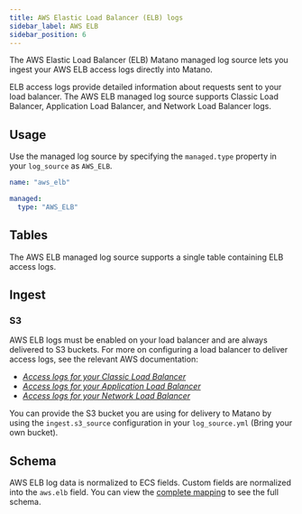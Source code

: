 ```yaml
---
title: AWS Elastic Load Balancer (ELB) logs
sidebar_label: AWS ELB
sidebar_position: 6
---
```


The AWS Elastic Load Balancer (ELB) Matano managed log source lets you ingest your AWS ELB access logs directly into Matano.

ELB access logs provide detailed information about requests sent to your load balancer. The AWS ELB managed log source supports Classic Load Balancer, Application Load Balancer, and Network Load Balancer logs.

## Usage

Use the managed log source by specifying the `managed.type` property in your `log_source` as `AWS_ELB`.

```yml
name: "aws_elb"

managed:
  type: "AWS_ELB"
```

## Tables

The AWS ELB managed log source supports a single table containing ELB access logs.

## Ingest

### S3

AWS ELB logs must be enabled on your load balancer and are always delivered to S3 buckets. For more on configuring a load balancer to deliver access logs, see the relevant AWS documentation:

- [*Access logs for your Classic Load Balancer*](https://docs.aws.amazon.com/elasticloadbalancing/latest/classic/access-log-collection.html)
- [*Access logs for your Application Load Balancer*](https://docs.aws.amazon.com/elasticloadbalancing/latest/application/load-balancer-access-logs.html)
- [*Access logs for your Network Load Balancer*](https://docs.aws.amazon.com/elasticloadbalancing/latest/network/load-balancer-access-logs.html)

You can provide the S3 bucket you are using for delivery to Matano by using the `ingest.s3_source` configuration in your `log_source.yml` (Bring your own bucket).

## Schema

AWS ELB log data is normalized to ECS fields. Custom fields are normalized into the `aws.elb` field. You can view the [complete mapping][1] to see the full schema.

[1]: https://github.com/matanolabs/matano/blob/main/data/managed/log_sources/aws_elb/log_source.yml
